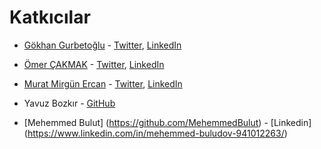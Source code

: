 # Katkıcılar

- [Gökhan Gurbetoğlu](https://github.com/ggurbet) - [Twitter](https://www.twitter.com/ggurbet), [LinkedIn](https://www.linkedin.com/in/ggurbet/)
- [Ömer ÇAKMAK](https://github.com/farukomercakmak) - [Twitter](https://twitter.com/cakmak_omar), [LinkedIn](https://www.linkedin.com/in/omercakmak/)
- [Murat Mirgün Ercan](https://github.com/muratmirgun) - [Twitter](https://www.twitter.com/muratmirgun), [LinkedIn](https://www.linkedin.com/in/murat-m-ercan/)
- Yavuz Bozkır - [GitHub](https://github.com/0sintguy)

- [Mehemmed Bulut] (https://github.com/MehemmedBulut) - [Linkedin] (https://www.linkedin.com/in/mehemmed-buludov-941012263/)
